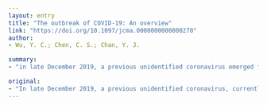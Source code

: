 ```yaml
---
layout: entry
title: "The outbreak of COVID-19: An overview"
link: "https://doi.org/10.1097/jcma.0000000000000270"
author:
- Wu, Y. C.; Chen, C. S.; Chan, Y. J.

summary:
- "in late December 2019, a previous unidentified coronavirus emerged from Wuhan, China. The disease is officially named as Coronavirus Disease-2019. It is also named as Severe Pneumonia with Novel Pathogens on January 15, 2019 by the Taiwan CDC. There is no definite treatment for COVID-19 although some drugs are under investigation. To promptly identify patients, physicians should be aware of the travel or contact history of the patient with compatible symptoms."

original:
- "In late December 2019, a previous unidentified coronavirus, currently named as the 2019 novel coronavirus#, emerged from Wuhan, China, and resulted in a formidable outbreak in many cities in China and expanded globally, including Thailand, Republic of Korea, Japan, United States, Philippines, Viet Nam, and our country (as of 2/6/2020 at least 25 countries). The disease is officially named as Coronavirus Disease-2019 (COVID-19, by WHO on February 11, 2020). It is also named as Severe Pneumonia with Novel Pathogens on January 15, 2019 by the Taiwan CDC, the Ministry of Health and is a notifiable communicable disease of the fifth category. COVID-19 is a potential zoonotic disease with low to moderate (estimated 2%-5%) mortality rate. Person-to-person transmission may occur through droplet or contact transmission and if there is a lack of stringent infection control or if no proper personal protective equipment available, it may jeopardize the first-line healthcare workers. Currently, there is no definite treatment for COVID-19 although some drugs are under investigation. To promptly identify patients and prevent further spreading, physicians should be aware of the travel or contact history of the patient with compatible symptoms."
---
```


